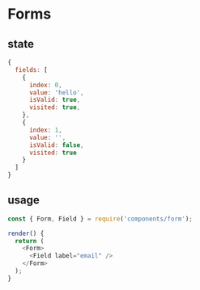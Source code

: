 # Forms

## state

```javascript
{
  fields: [
    {
      index: 0,
      value: 'hello',
      isValid: true,
      visited: true,
    },
    {
      index: 1,
      value: '',
      isValid: false,
      visited: true
    }
  ]
}
```

## usage

```javascript
const { Form, Field } = require('components/form');

render() {
  return (
    <Form>
      <Field label="email" />
    </Form>
  );
}
```
